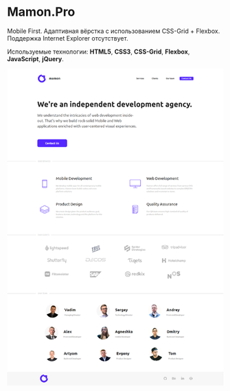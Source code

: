 # Mamon.Pro

Mobile First. Адаптивная вёрстка с использованием CSS-Grid + Flexbox. Поддержка Internet Explorer отсутствует.

Используемые технологии: **HTML5**, **CSS3**, **CSS-Grid**, **Flexbox**, **JavaScript**, **jQuery**.

![Mamon.Pro - Entire-Page](Mamon.Pro.png)